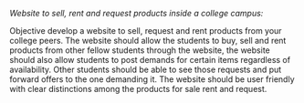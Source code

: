 *Website to sell, rent and request products inside a college campus:*

Objective develop a website to sell, request and rent products from your college peers. 
The website should allow the students to buy, sell and rent products from other fellow 
students through the website, the website should also allow students to post demands for
certain items regardless of availability. Other students should be able to see those 
requests and put forward offers to the one demanding it. The website should be user 
friendly with clear distinctions among the products for sale rent and request.
